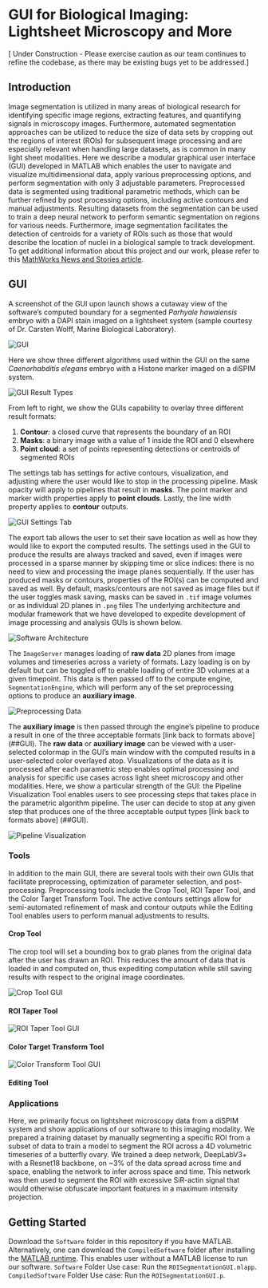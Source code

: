 # GUI for Biological Imaging: Lightsheet Microscopy and More

[ Under Construction - Please exercise caution as our team continues to refine the codebase, as there may be existing bugs yet to be addressed.]

## Introduction
Image segmentation is utilized in many areas of biological research for identifying specific image regions, extracting features, and quantifying signals in microscopy images. Furthermore, automated segmentation approaches can be utilized to reduce the size of data sets by cropping out the regions of interest (ROIs) for subsequent image processing and are especially relevant when handling large datasets, as is common in many light sheet modalities. Here we describe a modular graphical user interface (GUI) developed in MATLAB which enables the user to navigate and visualize multidimensional data, apply various preprocessing options, and perform segmentation with only 3 adjustable parameters. Preprocessed data is segmented using traditional parametric methods, which can be further refined by post processing options, including active contours and manual adjustments. Resulting datasets from the segmentation can be used to train a deep neural network to perform semantic segmentation on regions for various needs. Furthermore, image segmentation facilitates the detection of centroids for a variety of ROIs such as those that would describe the location of nuclei in a biological sample to track development.
To get additional information about this project and our work, please refer to this [MathWorks News and Stories article](https://www.mathworks.com/company/mathworks-stories/image-processing-and-ai-based-lightsheet-microscopy-tool-provide-data-insight.html).

## GUI
A screenshot of the GUI upon launch shows a cutaway view of the software’s computed boundary for a segmented *Parhyale hawaiensis* embryo with a DAPI stain imaged on a lightsheet system (sample courtesy of Dr. Carsten Wolff, Marine Biological Laboratory).

![GUI](https://github.com/waramos/SegmentationGUI/blob/main/md_images/GUI_launch.png)

Here we show three different algorithms used within the GUI on the same *Caenorhabditis elegans* embryo with a Histone marker imaged on a diSPIM system. 

![GUI Result Types](https://github.com/waramos/SegmentationGUI/blob/main/md_images/GUI_ResultFormatTypes.png)

From left to right, we show the GUIs capability to overlay three different result formats:
1.	**Contour**: a closed curve that represents the boundary of an ROI
2.	**Masks**: a binary image with a value of 1 inside the ROI and 0 elsewhere
3.	**Point cloud**: a set of points representing detections or centroids of segmented ROIs

The settings tab has settings for active contours, visualization, and adjusting where the user would like to stop in the processing pipeline. Mask opacity will apply to pipelines that result in **masks**. The point marker and marker width properties apply to **point clouds**. Lastly, the line width property applies to **contour** outputs.

![GUI Settings Tab](https://github.com/waramos/SegmentationGUI/blob/main/md_images/GUI_SettingsTab.png)

The export tab allows the user to set their save location as well as how they would like to export the computed results. The settings used in the GUI to produce the results are always tracked and saved, even if images were processed in a sparse manner by skipping time or slice indices: there is no need to view and processing the image planes sequentially. If the user has produced masks or contours, properties of the ROI(s) can be computed and saved as well. By default, masks/contours are not saved as image files but if the user toggles mask saving, masks can be saved in `.tif` image volumes or as individual 2D planes in `.png` files
The underlying architecture and modular framework that we have developed to expedite development of image processing and analysis GUIs is shown below.

![Software Architecture](https://github.com/waramos/SegmentationGUI/blob/main/md_images/FrameworkArchitectureDiagram.png)

The `ImageServer` manages loading of **raw data** 2D planes from image volumes and timeseries across a variety of formats. Lazy loading is on by default but can be toggled off to enable loading of entire 3D volumes at a given timepoint. This data is then passed off to the compute engine, `SegmentationEngine`, which will perform any of the set preprocessing options to produce an **auxiliary image**.
 
![Preprocessing Data](https://github.com/waramos/SegmentationGUI/blob/main/md_images/Preprocessing.png)

The **auxiliary image** is then passed through the engine’s pipeline to produce a result in one of the three acceptable formats [link back to formats above] (##GUI). The **raw data** or **auxiliary image** can be viewed with a user-selected colormap in the GUI’s main window with the computed results in a user-selected color overlayed atop. Visualizations of the data as it is processed after each parametric step enables optimal processing and analysis for specific use cases across light sheet microscopy and other modalities.
Here, we show a particular strength of the GUI: the Pipeline Visualization Tool enables users to see processing steps that takes place in the parametric algorithm pipeline. The user can decide to stop at any given step that produces one of the three acceptable output types [link back to formats above] (##GUI).

![Pipeline Visualization](https://github.com/waramos/SegmentationGUI/blob/main/md_images/Visualization.png)

### Tools
In addition to the main GUI, there are several tools with their own GUIs that facilitate preprocessing, optimization of parameter selection, and post-processing. Preprocessing tools include the Crop Tool, ROI Taper Tool, and the Color Target Transform Tool. The active contours settings allow for semi-automated refinement of mask and contour outputs while the Editing Tool enables users to perform manual adjustments to results.
#### Crop Tool
The crop tool will set a bounding box to grab planes from the original data after the user has drawn an ROI. This reduces the amount of data that is loaded in and computed on, thus expediting computation while still saving results with respect to the original image coordinates.

![Crop Tool GUI](https://github.com/waramos/SegmentationGUI/blob/main/md_images/CropTool.png)

####  ROI Taper Tool

![ROI Taper Tool GUI](https://github.com/waramos/SegmentationGUI/blob/main/md_images/TaperToolUse.png)

#### Color Target Transform Tool

![Color Transform Tool GUI](https://github.com/waramos/SegmentationGUI/blob/main/md_images/ColorTransformTool.png)

#### Editing Tool

### Applications
Here, we primarily focus on lightsheet microscopy data from a diSPIM system and show applications of our software to this imaging modality. We prepared a training dataset by manually segmenting a specific ROI from a subset of data to train a model to segment the ROI across a 4D volumetric timeseries of a butterfly ovary. We trained a deep network, DeepLabV3+ with a Resnet18 backbone, on ~3% of the data spread across time and space, enabling the network to infer across space and time. This network was then used to segment the ROI with excessive SiR-actin signal that would otherwise obfuscate important features in a maximum intensity projection. 

## Getting Started
Download the `Software` folder in this repository if you have MATLAB. Alternatively, one can download the `CompiledSoftware` folder after installing the [MATLAB runtime]( https://www.mathworks.com/products/compiler/matlab-runtime.html). This enables user without a MATLAB license to run our software.
`Software` Folder Use case:
Run the `ROISegmentationGUI.mlapp`.
`CompiledSoftware` Folder Use case:
Run the `ROISegmentationGUI.p`.
